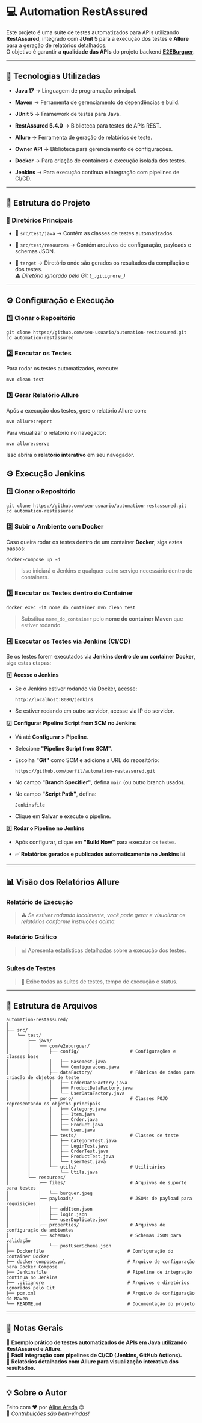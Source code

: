 # 💻 Automation RestAssured

Este projeto é uma suíte de testes automatizados para APIs utilizando **RestAssured**, integrado com **JUnit 5** para a execução dos testes e **Allure** para a geração de relatórios detalhados.  
O objetivo é garantir a **qualidade das APIs** do projeto backend [**E2EBurguer**](https://github.com/AlineAreda/e2eburguer_api).

----------

## **🚀 Tecnologias Utilizadas**

-   **Java 17** → Linguagem de programação principal.

-   **Maven** → Ferramenta de gerenciamento de dependências e build.

-   **JUnit 5** → Framework de testes para Java.

-   **RestAssured 5.4.0** → Biblioteca para testes de APIs REST.

-   **Allure** → Ferramenta de geração de relatórios de teste.

-   **Owner API** → Biblioteca para gerenciamento de configurações.

-   **Docker** → Para criação de containers e execução isolada dos testes.

-   **Jenkins** → Para execução contínua e integração com pipelines de CI/CD.


----------

## **📂 Estrutura do Projeto**

### **📌 Diretórios Principais**

-   📁 `src/test/java` → Contém as classes de testes automatizados.

-   📁 `src/test/resources` → Contém arquivos de configuração, payloads e schemas JSON.

-   📁 `target` → Diretório onde são gerados os resultados da compilação e dos testes.  
    ⚠️ _Diretório ignorado pelo Git (_`_.gitignore_`_)_


----------

## **⚙️ Configuração e Execução**

### **1️⃣ Clonar o Repositório**

```
git clone https://github.com/seu-usuario/automation-restassured.git
cd automation-restassured
```

### **2️⃣ Executar os Testes**

Para rodar os testes automatizados, execute:

```
mvn clean test
```

### **3️⃣ Gerar Relatório Allure**

Após a execução dos testes, gere o relatório Allure com:

```
mvn allure:report
```

Para visualizar o relatório no navegador:

```
mvn allure:serve
```

Isso abrirá o **relatório interativo** em seu navegador.


## **⚙️  Execução Jenkins**

### **1️⃣ Clonar o Repositório**

```
git clone https://github.com/seu-usuario/automation-restassured.git
cd automation-restassured
```

### **2️⃣ Subir o Ambiente com Docker**

Caso queira rodar os testes dentro de um container **Docker**, siga estes passos:

```
docker-compose up -d
```

> Isso iniciará o Jenkins e qualquer outro serviço necessário dentro de containers.

### **3️⃣ Executar os Testes dentro do Container**

```
docker exec -it nome_do_container mvn clean test
```

> Substitua `nome_do_container` pelo **nome do container Maven** que estiver rodando.

### **4️⃣ Executar os Testes via Jenkins (CI/CD)**

Se os testes forem executados via **Jenkins dentro de um container Docker**, siga estas etapas:

1️⃣ **Acesse o Jenkins**

-   Se o Jenkins estiver rodando via Docker, acesse:

    ```
    http://localhost:8080/jenkins
    ```

-   Se estiver rodando em outro servidor, acesse via IP do servidor.


2️⃣ **Configurar Pipeline Script from SCM no Jenkins**

-   Vá até **Configurar > Pipeline**.

-   Selecione **"Pipeline Script from SCM"**.

-   Escolha **"Git"** como SCM e adicione a URL do repositório:

    ```
    https://github.com/perfil/automation-restassured.git
    ```

-   No campo **"Branch Specifier"**, defina `main` (ou outro branch usado).

-   No campo **"Script Path"**, defina:

    ```
    Jenkinsfile
    ```

-   Clique em **Salvar** e execute o pipeline.


3️⃣ **Rodar o Pipeline no Jenkins**

-   Após configurar, clique em **"Build Now"** para executar os testes.

- ✅ **Relatórios gerados e publicados automaticamente no Jenkins** 📊
----------

## **📊 Visão dos Relatórios Allure**

### **Relatório de Execução**

> ⚠️ _Se estiver rodando localmente, você pode gerar e visualizar os relatórios conforme instruções acima._

### **Relatório Gráfico**

> 📊 Apresenta estatísticas detalhadas sobre a execução dos testes.

### **Suítes de Testes**

> 📌 Exibe todas as suítes de testes, tempo de execução e status.

----------

## **📌 Estrutura de Arquivos**

```
automation-restassured/
│
├── src/
│   └── test/
│       ├── java/
│       │   └── com/e2eburguer/
│       │       ├── config/                   # Configurações e classes base
│       │       │   ├── BaseTest.java
│       │       │   └── Configuracoes.java
│       │       ├── dataFactory/              # Fábricas de dados para criação de objetos de teste
│       │       │   ├── OrderDataFactory.java
│       │       │   ├── ProductDataFactory.java
│       │       │   └── UserDataFactory.java
│       │       ├── pojo/                     # Classes POJO representando os objetos principais
│       │       │   ├── Category.java
│       │       │   ├── Item.java
│       │       │   ├── Order.java
│       │       │   ├── Product.java
│       │       │   └── User.java
│       │       ├── tests/                    # Classes de teste
│       │       │   ├── CategoryTest.java
│       │       │   ├── LoginTest.java
│       │       │   ├── OrderTest.java
│       │       │   ├── ProductTest.java
│       │       │   └── UserTest.java
│       │       └── utils/                    # Utilitários
│       │           └── Utils.java
│       └── resources/
│           ├── files/                        # Arquivos de suporte para testes
│           │   └── burguer.jpeg
│           ├── payloads/                     # JSONs de payload para requisições
│           │   ├── addItem.json
│           │   ├── login.json
│           │   └── userDuplicate.json
│           ├── properties/                   # Arquivos de configuração de ambientes
│           └── schemas/                      # Schemas JSON para validação
│               └── postUserSchema.json
├── Dockerfile                               # Configuração do container Docker
├── docker-compose.yml                       # Arquivo de configuração para Docker Compose
├── Jenkinsfile                              # Pipeline de integração contínua no Jenkins
├── .gitignore                               # Arquivos e diretórios ignorados pelo Git
├── pom.xml                                  # Arquivo de configuração do Maven
└── README.md                                # Documentação do projeto
```

----------

## **📌 Notas Gerais**

🔹 **Exemplo prático de testes automatizados de APIs em Java utilizando RestAssured e Allure.**  
🔹 **Fácil integração com pipelines de CI/CD (Jenkins, GitHub Actions).**  
🔹 **Relatórios detalhados com Allure para visualização interativa dos resultados.**

----------

## **💡 Sobre o Autor**

Feito com ❤️ por [Aline Areda](https://github.com/AlineAreda) 😊  
📌 _Contribuições são bem-vindas!_
